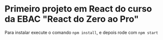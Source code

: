 # Primeiro projeto em React do curso da EBAC "React do Zero ao Pro"

 Para instalar execute o comando `npm install`, e depois rode com `npm start`
